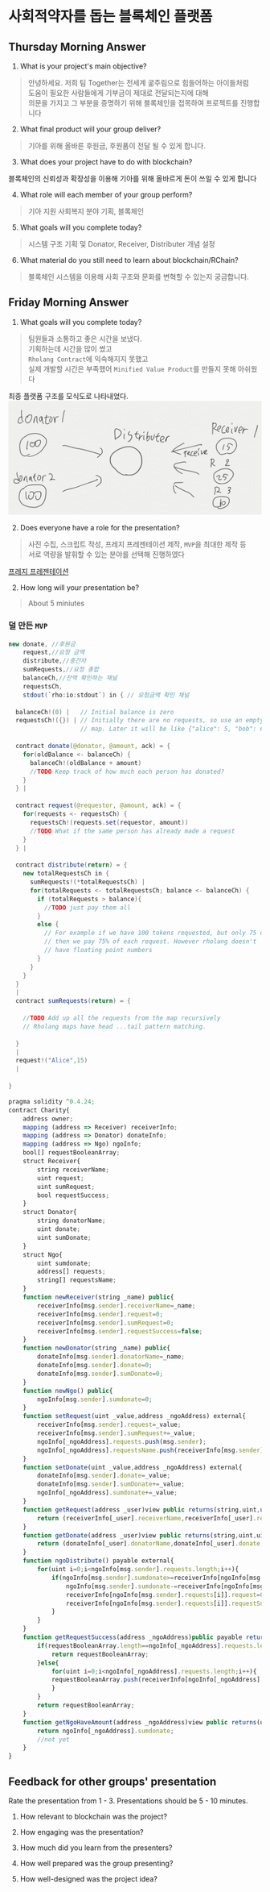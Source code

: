# 사회적약자를 돕는 블록체인 플랫폼

Thursday Morning Answer
----------------
1. What is your project's main objective?

> 안녕하세요. 저희 팀 Together는 전세계 굶주림으로 힘들어하는 아이들처럼  
> 도움이 필요한 사람들에게 기부금이 제대로 전달되는지에 대해  
> 의문을 가지고 그 부분을 증명하기 위해 블록체인을 접목하여 프로젝트를 진행합니다  


2. What final product will your group deliver?

> 기아를 위해 올바른 후원금, 후원품이 전달 될 수 있게 합니다.

3. What does your project have to do with blockchain?

 블록체인의 신뢰성과 확장성을 이용해 기아를 위해 올바르게 돈이 쓰일 수 있게 합니다

4. What role will each member of your group perform?

> 기아 지원 사회복지 분야 기획, 블록체인 

5. What goals will you complete today?

> 시스템 구조 기획 및 Donator, Receiver, Distributer 개념 설정

6. What material do you still need to learn about blockchain/RChain?

> 블록체인 시스템을 이용해 사회 구조와 문화를 변혁할 수 있는지 궁금합니다.


Friday Morning Answer
--------------
1. What goals will you complete today?

> 팀원들과 소통하고 좋은 시간을 보냈다.    
> 기획하는데 시간을 많이 썼고     
> `Rholang Contract`에 익숙해지지 못했고   
> 실제 개발할 시간은 부족했어 `Minified Value Product`를 만들지 못해 아쉬웠다    


최종 플랫폼 구조를 모식도로 나타내었다.  
![toghether Block Chain 플랫폼 구조](togetherBlockChain.png)

2. Does everyone have a role for the presentation?

> 사진 수집, 스크립트 작성, 프레지 프레젠테이션 제작, `MVP`을 최대한 제작 등  
> 서로 역량을 발휘할 수 있는 분야를 선택해 진행하였다  

[프레지 프레젠테이션](http://prezi.com/scluwznnoxvg/?utm_campaign=share&utm_medium=copy) 

2. How long will your presentation be?

> About 5 miniutes


### 덜 만든 `MVP`

```java
new donate, //후원금
    request,//요청 금액
    distribute,//중간자
    sumRequests,//요청 총합
    balanceCh,//잔액 확인하는 채널
    requestsCh,
    stdout(`rho:io:stdout`) in { // 요청금액 확인 채널

  balanceCh!(0) |   // Initial balance is zero
  requestsCh!({}) | // Initially there are no requests, so use an empty
                    // map. Later it will be like {"alice": 5, "bob": 6}

  contract donate(@donator, @amount, ack) = {
    for(oldBalance <- balanceCh) {
      balanceCh!(oldBalance + amount)
      //TODO Keep track of how much each person has donated?
    }
  } |
  
  contract request(@requestor, @amount, ack) = {
    for(requests <- requestsCh) {
      requestsCh!(requests.set(requestor, amount))
      //TODO What if the same person has already made a request
    }
  } |
  
  contract distribute(return) = {
    new totalRequestsCh in {
      sumRequests!(*totalRequestsCh) |
      for(totalRequests <- totalRequestsCh; balance <- balanceCh) {
        if (totalRequests > balance){
          //TODO just pay them all
        }
        else {
          // For example if we have 100 tokens requested, but only 75 donated
          // then we pay 75% of each request. However rholang doesn't
          // have floating point numbers
        }
      }
    }
  } 
  |
  contract sumRequests(return) = {
      
    //TODO Add up all the requests from the map recursively
    // Rholang maps have head ...tail pattern matching.
        
  }
  |
  request!("Alice",15)
  |
  
}
```

```javascript
pragma solidity ^0.4.24;
contract Charity{
    address owner;
    mapping (address => Receiver) receiverInfo;
    mapping (address => Donator) donateInfo;
    mapping (address => Ngo) ngoInfo;
    bool[] requestBooleanArray;
    struct Receiver{
        string receiverName;
        uint request;
        uint sumRequest;
        bool requestSuccess;
    }
    struct Donator{
        string donatorName;
        uint donate;
        uint sumDonate;
    }
    struct Ngo{
        uint sumdonate;
        address[] requests;
        string[] requestsName;
    }
    function newReceiver(string _name) public{
        receiverInfo[msg.sender].receiverName=_name;
        receiverInfo[msg.sender].request=0;
        receiverInfo[msg.sender].sumRequest=0;
        receiverInfo[msg.sender].requestSuccess=false;
    }
    function newDonator(string _name) public{
        donateInfo[msg.sender].donatorName=_name;
        donateInfo[msg.sender].donate=0;
        donateInfo[msg.sender].sumDonate=0;
    }
    function newNgo() public{
        ngoInfo[msg.sender].sumdonate=0;
    }
    function setRequest(uint _value,address _ngoAddress) external{
        receiverInfo[msg.sender].request=_value;
        receiverInfo[msg.sender].sumRequest+=_value;
        ngoInfo[_ngoAddress].requests.push(msg.sender);
        ngoInfo[_ngoAddress].requestsName.push(receiverInfo[msg.sender].receiverName);
    }
    function setDonate(uint _value,address _ngoAddress) external{
        donateInfo[msg.sender].donate=_value;
        donateInfo[msg.sender].sumDonate+=_value;
        ngoInfo[_ngoAddress].sumdonate+=_value;
    }
    function getRequest(address _user)view public returns(string,uint,uint){
        return (receiverInfo[_user].receiverName,receiverInfo[_user].request,receiverInfo[_user].sumRequest);
    }
    function getDonate(address _user)view public returns(string,uint,uint){
        return (donateInfo[_user].donatorName,donateInfo[_user].donate,donateInfo[_user].sumDonate);
    }
    function ngoDistribute() payable external{
        for(uint i=0;i<ngoInfo[msg.sender].requests.length;i++){
            if(ngoInfo[msg.sender].sumdonate>=receiverInfo[ngoInfo[msg.sender].requests[i]].request){
                ngoInfo[msg.sender].sumdonate-=receiverInfo[ngoInfo[msg.sender].requests[i]].request;
                receiverInfo[ngoInfo[msg.sender].requests[i]].request=0;
                receiverInfo[ngoInfo[msg.sender].requests[i]].requestSuccess=true;
            }
        }
    }
    function getRequestSuccess(address _ngoAddress)public payable returns(bool[]){
        if(requestBooleanArray.length==ngoInfo[_ngoAddress].requests.length){
            return requestBooleanArray;
        }else{
            for(uint i=0;i<ngoInfo[_ngoAddress].requests.length;i++){
            requestBooleanArray.push(receiverInfo[ngoInfo[_ngoAddress].requests[i]].requestSuccess);
            }
        }
        return requestBooleanArray;
    }
    function getNgoHaveAmount(address _ngoAddress)view public returns(uint){
        return ngoInfo[_ngoAddress].sumdonate;
        //not yet
    }
}
```


Feedback for other groups' presentation
---------------------------------------
Rate the presentation from 1 - 3. Presentations should be 5 - 10 minutes.

1. How relevant to blockchain was the project?

2. How engaging was the presentation?

3. How much did you learn from the presenters?

4. How well prepared was the group presenting?

5. How well-designed was the project idea?
